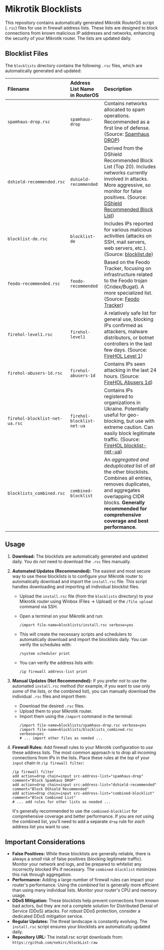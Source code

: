# Mikrotik Blocklists

This repository contains automatically generated Mikrotik RouterOS script (`.rsc`) files for use in firewall address lists. These lists are designed to block connections from known malicious IP addresses and networks, enhancing the security of your Mikrotik router. The lists are updated daily.

## Blocklist Files

The `blocklists` directory contains the following `.rsc` files, which are automatically generated and updated:

| Filename                     | Address List Name in RouterOS      | Description                                                                                                                                                                                                                                                           |
| :--------------------------- | :------------------------------------ | :-------------------------------------------------------------------------------------------------------------------------------------------------------------------------------------------------------------------------------------------------------------------- |
| `spamhaus-drop.rsc`          | `spamhaus-drop`                       | Contains networks allocated to spam operations. Recommended as a first line of defense. (Source: [Spamhaus DROP](https://www.spamhaus.org/drop/))                                                                                                           |
| `dshield-recommended.rsc`   | `dshield-recommended`                | Derived from the DShield Recommended Block List (Top 20). Includes networks currently involved in attacks. More aggressive, so monitor for false positives. (Source: [DShield Recommended Block List](https://www.dshield.org/block.txt))                         |
| `blocklist-de.rsc`          | `blocklist-de`                       | Includes IPs reported for various malicious activities (attacks on SSH, mail servers, web servers, etc.). (Source: [blocklist.de](https://www.blocklist.de/))                                                                                                  |
| `feodo-recommended.rsc`     | `feodo-recommended`                  | Based on the Feodo Tracker, focusing on infrastructure related to the Feodo trojan (Cridex/Bugat). A more specialized list. (Source: [Feodo Tracker](https://feodotracker.abuse.ch/blocklist/))                                                            |
| `firehol-level1.rsc`        | `firehol-level1`                     | A relatively safe list for general use, blocking IPs confirmed as attackers, malware distributors, or botnet controllers in the last few days. (Source: [FireHOL Level 1](https://iplists.firehol.org/?ipset=firehol_level1))                             |
| `firehol-abusers-1d.rsc`   | `firehol-abusers-1d`                  | Contains IPs seen attacking in the last 24 hours. (Source: [FireHOL Abusers 1d](https://iplists.firehol.org/?ipset=firehol_abusers_1d))                                                                                                                    |
| `firehol-blocklist-net-ua.rsc` | `firehol-blocklist-net-ua`        | Contains IPs registered to organizations in Ukraine. Potentially useful for geo-blocking, but use with extreme caution. Can easily block legitimate traffic. (Source: [FireHOL blocklist-net-ua](https://github.com/firehol/blocklist-ipsets))         |
| `blocklists_combined.rsc`   | `combined-blocklist`                  | An *aggregated and deduplicated* list of *all* the other blocklists. Combines all entries, removes duplicates, and aggregates overlapping CIDR blocks. **Generally recommended for comprehensive coverage and best performance.**                      |

## Usage

1.  **Download:** The blocklists are automatically generated and updated daily.  You do *not* need to download the `.rsc` files manually.

2.  **Automated Updates (Recommended):** The easiest and most secure way to use these blocklists is to configure your Mikrotik router to automatically download and import the `install.rsc` file.  This script handles downloading and importing all individual blocklist files.

    *   Upload the `install.rsc` file (from the `blocklists` directory) to your Mikrotik router using Winbox (Files -> Upload) or the `/file upload` command via SSH.
    *   Open a terminal on your Mikrotik and run:

        ```routeros
        /import file-name=blocklists/install.rsc verbose=yes
        ```

    *   This will create the necessary scripts and schedulers to automatically download and import the blocklists daily.  You can verify the schedules with:

        ```routeros
        /system scheduler print
        ```

    *   You can verify the address lists with:

        ```routeros
        /ip firewall address-list print
        ```

3.  **Manual Updates (Not Recommended):** If you prefer *not* to use the automated `install.rsc` method (for example, if you want to use only *some* of the lists, or the combined list), you can manually download the individual `.rsc` files and import them:

    *   Download the desired `.rsc` files.
    *   Upload them to your Mikrotik router.
    *   Import them using the `/import` command in the terminal:
        ```routeros
        /import file-name=blocklists/spamhaus-drop.rsc verbose=yes
        /import file-name=blocklists/blocklists_combined.rsc verbose=yes
        # ... import other files as needed ...
        ```

4.  **Firewall Rules:**  Add firewall rules to your Mikrotik configuration to *use* these address lists.  The most common approach is to drop all incoming connections from IPs in the lists.  Place these rules at the *top* of your `input` chain in `/ip firewall filter`:

    ```routeros
    /ip firewall filter
    add action=drop chain=input src-address-list="spamhaus-drop" comment="Block Spamhaus DROP"
    add action=drop chain=input src-address-list="dshield-recommended" comment="Block DShield Recommended"
    add action=drop chain=input src-address-list="combined-blocklist" comment="Block Combined List"
    # ... add rules for other lists as needed ...
    ```

    It's generally recommended to use the `combined-blocklist` for comprehensive coverage and better performance.  If you are *not* using the combined list, you'll need to add a separate `drop` rule for *each* address list you want to use.

## Important Considerations

*   **False Positives:** While these blocklists are generally reliable, there is always a *small* risk of false positives (blocking legitimate traffic).  Monitor your network and logs, and be prepared to whitelist any incorrectly blocked IPs if necessary. The `combined-blocklist` minimizes this risk through aggregation.
*   **Performance:**  Adding a large number of firewall rules can impact your router's performance.  Using the *combined* list is generally more efficient than using many individual lists.  Monitor your router's CPU and memory usage.
*   **DDoS Mitigation:** These blocklists help prevent connections from known bad actors, but they are *not* a complete solution for Distributed Denial of Service (DDoS) attacks.  For robust DDoS protection, consider a dedicated DDoS mitigation service.
*   **Regular Updates:**  The threat landscape is constantly evolving.  The `install.rsc` script ensures your blocklists are automatically updated daily.
* **Repository URL:** The install.rsc script downloads from: `https://github.com/nekirc/blockList-raw`